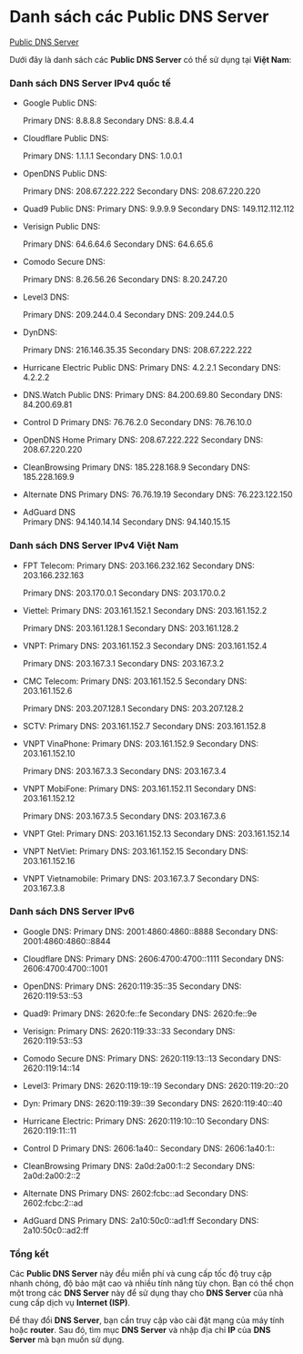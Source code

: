 # Danh sách các Public DNS Server

[Public DNS Server](/Image/public-dns-server.jpg)

Dưới đây là danh sách các **Public DNS Server** có thể sử dụng tại **Việt Nam**:

### Danh sách DNS Server IPv4 quốc tế

- Google Public DNS:

    Primary DNS: 8.8.8.8
    Secondary DNS: 8.8.4.4

- Cloudflare Public DNS:

    Primary DNS: 1.1.1.1 
    Secondary DNS: 1.0.0.1

- OpenDNS Public DNS: 
    
    Primary DNS: 208.67.222.222 
    Secondary DNS: 208.67.220.220

- Quad9 Public DNS: 
    Primary DNS: 9.9.9.9 
    Secondary DNS: 149.112.112.112

- Verisign Public DNS: 
   
    Primary DNS: 64.6.64.6 
    Secondary DNS: 64.6.65.6

- Comodo Secure DNS: 
    
    Primary DNS: 8.26.56.26
    Secondary DNS: 8.20.247.20

- Level3 DNS: 
    
    Primary DNS: 209.244.0.4
    Secondary DNS: 209.244.0.5

- DynDNS: 
    
    Primary DNS: 216.146.35.35
    Secondary DNS: 208.67.222.222

- Hurricane Electric Public DNS: 
    Primary DNS: 4.2.2.1
    Secondary DNS: 4.2.2.2

- DNS.Watch Public DNS: 
    Primary DNS: 84.200.69.80
    Secondary DNS: 84.200.69.81

- Control D
    Primary DNS: 76.76.2.0
    Secondary DNS: 76.76.10.0

- OpenDNS Home
    Primary DNS: 208.67.222.222
    Secondary DNS: 208.67.220.220

- CleanBrowsing	
    Primary DNS: 185.228.168.9
    Secondary DNS: 185.228.169.9

- Alternate DNS	
    Primary DNS: 76.76.19.19
    Secondary DNS: 76.223.122.150

- AdGuard DNS	
    Primary DNS: 94.140.14.14
    Secondary DNS: 94.140.15.15

### Danh sách DNS Server IPv4 Việt Nam

- FPT Telecom: 
    Primary DNS: 203.166.232.162
    Secondary DNS: 203.166.232.163

    Primary DNS: 203.170.0.1
    Secondary DNS: 203.170.0.2

- Viettel: 
    Primary DNS: 203.161.152.1
    Secondary DNS: 203.161.152.2

    Primary DNS: 203.161.128.1
    Secondary DNS: 203.161.128.2

- VNPT: 
    Primary DNS: 203.161.152.3
    Secondary DNS: 203.161.152.4

    Primary DNS: 203.167.3.1
    Secondary DNS: 203.167.3.2

- CMC Telecom: 
    Primary DNS: 203.161.152.5
    Secondary DNS: 203.161.152.6

    Primary DNS: 203.207.128.1
    Secondary DNS: 203.207.128.2

- SCTV: 
    Primary DNS: 203.161.152.7
    Secondary DNS: 203.161.152.8

- VNPT VinaPhone: 
    Primary DNS: 203.161.152.9
    Secondary DNS: 203.161.152.10

    Primary DNS: 203.167.3.3
    Secondary DNS: 203.167.3.4

- VNPT MobiFone: 
    Primary DNS: 203.161.152.11
    Secondary DNS: 203.161.152.12

    Primary DNS: 203.167.3.5
    Secondary DNS: 203.167.3.6

- VNPT Gtel: 
    Primary DNS: 203.161.152.13
    Secondary DNS: 203.161.152.14

- VNPT NetViet: 
    Primary DNS: 203.161.152.15
    Secondary DNS: 203.161.152.16

- VNPT Vietnamobile: 
    Primary DNS: 203.167.3.7
    Secondary DNS: 203.167.3.8

### Danh sách DNS Server IPv6

- Google DNS:
    Primary DNS: 2001:4860:4860::8888
    Secondary DNS: 2001:4860:4860::8844

- Cloudflare DNS:
    Primary DNS: 2606:4700:4700::1111
    Secondary DNS: 2606:4700:4700::1001

- OpenDNS:
    Primary DNS: 2620:119:35::35
    Secondary DNS: 2620:119:53::53

- Quad9:
    Primary DNS: 2620:fe::fe
    Secondary DNS: 2620:fe::9e

- Verisign:
    Primary DNS: 2620:119:33::33
    Secondary DNS: 2620:119:53::53

- Comodo Secure DNS:
    Primary DNS: 2620:119:13::13
    Secondary DNS: 2620:119:14::14

- Level3:
    Primary DNS: 2620:119:19::19
    Secondary DNS: 2620:119:20::20

- Dyn:
    Primary DNS: 2620:119:39::39
    Secondary DNS: 2620:119:40::40

- Hurricane Electric:
    Primary DNS: 2620:119:10::10
    Secondary DNS: 2620:119:11::11

- Control D
    Primary DNS: 2606:1a40::
    Secondary DNS: 2606:1a40:1::

- CleanBrowsing
    Primary DNS: 2a0d:2a00:1::2
    Secondary DNS: 2a0d:2a00:2::2

- Alternate DNS
    Primary DNS: 2602:fcbc::ad
    Secondary DNS: 2602:fcbc:2::ad

- AdGuard DNS
    Primary DNS: 2a10:50c0::ad1:ff
    Secondary DNS: 2a10:50c0::ad2:ff

### Tổng kết

Các **Public DNS Server** này đều miễn phí và cung cấp tốc độ truy cập nhanh chóng, độ bảo mật cao và nhiều tính năng tùy chọn. Bạn có thể chọn một trong các **DNS Server** này để sử dụng thay cho **DNS Server** của nhà cung cấp dịch vụ **Internet (ISP)**.

Để thay đổi **DNS Server**, bạn cần truy cập vào cài đặt mạng của máy tính hoặc **router**. Sau đó, tìm mục **DNS Server** và nhập địa chỉ **IP** của **DNS Server** mà bạn muốn sử dụng.